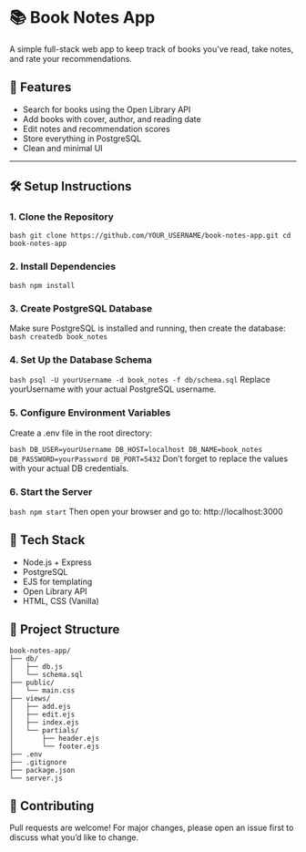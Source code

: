 # 📚 Book Notes App

A simple full-stack web app to keep track of books you've read, take notes, and rate your recommendations.

## 🚀 Features

- Search for books using the Open Library API
- Add books with cover, author, and reading date
- Edit notes and recommendation scores
- Store everything in PostgreSQL
- Clean and minimal UI

---

## 🛠️ Setup Instructions

### 1. Clone the Repository

```bash git clone https://github.com/YOUR_USERNAME/book-notes-app.git cd book-notes-app```

### 2. Install Dependencies

```bash npm install```
### 3. Create PostgreSQL Database
Make sure PostgreSQL is installed and running, then create the database:
```bash createdb book_notes```
### 4. Set Up the Database Schema

```bash psql -U yourUsername -d book_notes -f db/schema.sql```
Replace yourUsername with your actual PostgreSQL username.

### 5. Configure Environment Variables
Create a .env file in the root directory:

```bash DB_USER=yourUsername DB_HOST=localhost DB_NAME=book_notes DB_PASSWORD=yourPassword DB_PORT=5432```
Don’t forget to replace the values with your actual DB credentials.

### 6. Start the Server
```bash npm start```
Then open your browser and go to:
http://localhost:3000

## 🧠 Tech Stack
- Node.js + Express
- PostgreSQL
- EJS for templating
- Open Library API
- HTML, CSS (Vanilla)

## 📁 Project Structure
```pgsql
book-notes-app/
├── db/
│   ├── db.js
│   └── schema.sql
├── public/
│   └── main.css
├── views/
│   ├── add.ejs
│   ├── edit.ejs
│   ├── index.ejs
│   └── partials/
│       ├── header.ejs
│       └── footer.ejs
├── .env
├── .gitignore
├── package.json
└── server.js
```
## 🤝 Contributing
Pull requests are welcome! For major changes, please open an issue first to discuss what you’d like to change.

